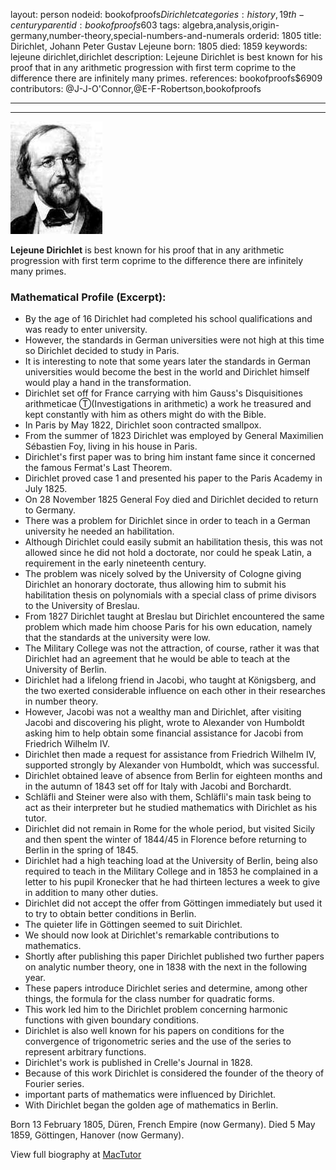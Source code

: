 layout: person
nodeid: bookofproofs$Dirichlet
categories: history,19th-century
parentid: bookofproofs$603
tags: algebra,analysis,origin-germany,number-theory,special-numbers-and-numerals
orderid: 1805
title: Dirichlet, Johann Peter Gustav Lejeune
born: 1805
died: 1859
keywords: lejeune dirichlet,dirichlet
description: Lejeune Dirichlet is best known for his proof that in any arithmetic progression with first term coprime to the difference there are infinitely many primes.
references: bookofproofs$6909
contributors: @J-J-O'Connor,@E-F-Robertson,bookofproofs

---



---

![Dirichlet.jpg](https://github.com/bookofproofs/bookofproofs.github.io/blob/main/_sources/_assets/images/portraits/Dirichlet.jpg?raw=true)

**Lejeune Dirichlet** is best known for his proof that in any arithmetic progression with first term coprime to the difference there are infinitely many primes.

### Mathematical Profile (Excerpt):
* By the age of 16 Dirichlet had completed his school qualifications and was ready to enter university.
* However, the standards in German universities were not high at this time so Dirichlet decided to study in Paris.
* It is interesting to note that some years later the standards in German universities would become the best in the world and Dirichlet himself would play a hand in the transformation.
* Dirichlet set off for France carrying with him Gauss's Disquisitiones arithmeticae Ⓣ(Investigations in arithmetic) a work he treasured and kept constantly with him as others might do with the Bible.
* In Paris by May 1822, Dirichlet soon contracted smallpox.
* From the summer of 1823 Dirichlet was employed by General Maximilien Sébastien Foy, living in his house in Paris.
* Dirichlet's first paper was to bring him instant fame since it concerned the famous Fermat's Last Theorem.
* Dirichlet proved case 1 and presented his paper to the Paris Academy in July 1825.
* On 28 November 1825 General Foy died and Dirichlet decided to return to Germany.
* There was a problem for Dirichlet since in order to teach in a German university he needed an habilitation.
* Although Dirichlet could easily submit an habilitation thesis, this was not allowed since he did not hold a doctorate, nor could he speak Latin, a requirement in the early nineteenth century.
* The problem was nicely solved by the University of Cologne giving Dirichlet an honorary doctorate, thus allowing him to submit his habilitation thesis on polynomials with a special class of prime divisors to the University of Breslau.
* From 1827 Dirichlet taught at Breslau but Dirichlet encountered the same problem which made him choose Paris for his own education, namely that the standards at the university were low.
* The Military College was not the attraction, of course, rather it was that Dirichlet had an agreement that he would be able to teach at the University of Berlin.
* Dirichlet had a lifelong friend in Jacobi, who taught at Königsberg, and the two exerted considerable influence on each other in their researches in number theory.
* However, Jacobi was not a wealthy man and Dirichlet, after visiting Jacobi and discovering his plight, wrote to Alexander von Humboldt asking him to help obtain some financial assistance for Jacobi from Friedrich Wilhelm IV.
* Dirichlet then made a request for assistance from Friedrich Wilhelm IV, supported strongly by Alexander von Humboldt, which was successful.
* Dirichlet obtained leave of absence from Berlin for eighteen months and in the autumn of 1843 set off for Italy with Jacobi and Borchardt.
* Schläfli and Steiner were also with them, Schläfli's main task being to act as their interpreter but he studied mathematics with Dirichlet as his tutor.
* Dirichlet did not remain in Rome for the whole period, but visited Sicily and then spent the winter of 1844/45 in Florence before returning to Berlin in the spring of 1845.
* Dirichlet had a high teaching load at the University of Berlin, being also required to teach in the Military College and in 1853 he complained in a letter to his pupil Kronecker that he had thirteen lectures a week to give in addition to many other duties.
* Dirichlet did not accept the offer from Göttingen immediately but used it to try to obtain better conditions in Berlin.
* The quieter life in Göttingen seemed to suit Dirichlet.
* We should now look at Dirichlet's remarkable contributions to mathematics.
* Shortly after publishing this paper Dirichlet published two further papers on analytic number theory, one in 1838 with the next in the following year.
* These papers introduce Dirichlet series and determine, among other things, the formula for the class number for quadratic forms.
* This work led him to the Dirichlet problem concerning harmonic functions with given boundary conditions.
* Dirichlet is also well known for his papers on conditions for the convergence of trigonometric series and the use of the series to represent arbitrary functions.
* Dirichlet's work is published in Crelle's Journal in 1828.
* Because of this work Dirichlet is considered the founder of the theory of Fourier series.
* important parts of mathematics were influenced by Dirichlet.
* With Dirichlet began the golden age of mathematics in Berlin.

Born 13 February 1805, Düren, French Empire (now Germany). Died 5 May 1859, Göttingen, Hanover (now Germany).

View full biography at [MacTutor](https://mathshistory.st-andrews.ac.uk/Biographies/Dirichlet/)
